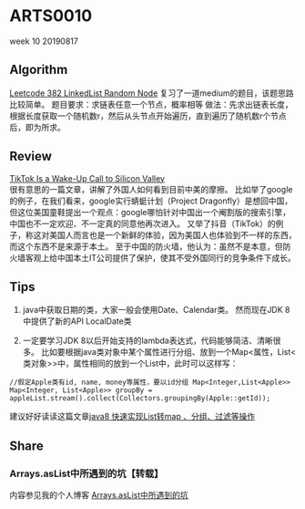 # ARTS0010

week 10
20190817

## Algorithm

[Leetcode 382 LinkedList Random Node](https://github.com/evasnowind/LeetCodeOJ/tree/master/LeetCodeSolutions/src/oj_solution/oj_382_linked_list_random_node)
复习了一道medium的题目，该题思路比较简单。
题目要求：求链表任意一个节点，概率相等
做法：先求出链表长度，根据长度获取一个随机数r，然后从头节点开始遍历，直到遍历了随机数r个节点后，即为所求。

## Review

[TikTok Is a Wake-Up Call to Silicon Valley](https://onezero.medium.com/tiktok-is-a-wake-up-call-to-silicon-valley-a286d698c7e6)   
很有意思的一篇文章，讲解了外国人如何看到目前中美的摩擦。
比如举了google的例子，在我们看来，google实行蜻蜓计划（Project Dragonfly）是想回中国，但这位美国童鞋提出一个观点：google哪怕针对中国出一个阉割版的搜索引擎，中国也不一定欢迎、不一定真的同意他再次进入。
又举了抖音（TikTok）的例子，称这对美国人而言也是一个新鲜的体验，因为美国人也体验到不一样的东西，而这个东西不是来源于本土。
至于中国的防火墙，他认为：虽然不是本意，但防火墙客观上给中国本土IT公司提供了保护，使其不受外国同行的竞争条件下成长。


## Tips
1. java中获取日期的类，大家一般会使用Date、Calendar类。
然而现在JDK 8中提供了新的API LocalDate类

2. 一定要学习JDK 8以后开始支持的lambda表达式，代码能够简洁、清晰很多。
比如要根据java类对象中某个属性进行分组、放到一个Map<属性，List<类对象>>中，属性相同的放到一个List中，此时可以这样写：

```
//假定Apple类有id, name, money等属性，要以id分组 Map<Integer,List<Apple>>
Map<Integer, List<Apple>> groupBy = appleList.stream().collect(Collectors.groupingBy(Apple::getId));
```
建议好好读读这篇文章[java8 快速实现List转map 、分组、过滤等操作](https://blog.csdn.net/lu930124/article/details/77595585)


## Share
### Arrays.asList中所遇到的坑【转载】
内容参见我的个人博客 [Arrays.asList中所遇到的坑](http://prayerlaputa.com/?p=607)